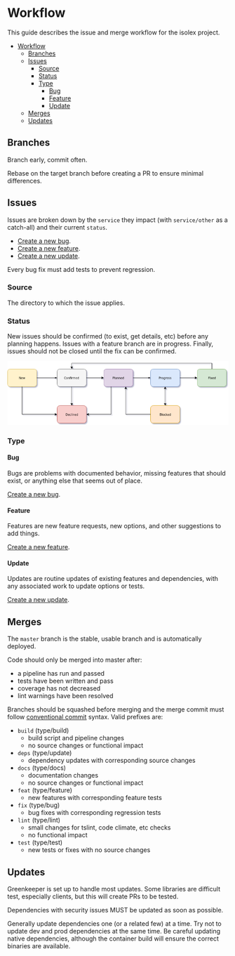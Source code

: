 # Workflow

This guide describes the issue and merge workflow for the isolex project.

- [Workflow](#workflow)
  - [Branches](#branches)
  - [Issues](#issues)
    - [Source](#source)
    - [Status](#status)
    - [Type](#type)
      - [Bug](#bug)
      - [Feature](#feature)
      - [Update](#update)
  - [Merges](#merges)
  - [Updates](#updates)

## Branches

Branch early, commit often.

Rebase on the target branch before creating a PR to ensure minimal differences.

## Issues

Issues are broken down by the `service` they impact (with `service/other` as a catch-all) and their current `status`.

- [Create a new bug](https://github.com/ssube/isolex/issues/new?template=type_bug.md).
- [Create a new feature](https://github.com/ssube/isolex/issues/new?template=type_feature.md).
- [Create a new update](https://github.com/ssube/isolex/issues/new?template=type_update.md).

Every bug fix must add tests to prevent regression.

### Source

The directory to which the issue applies.

### Status

New issues should be confirmed (to exist, get details, etc) before any planning happens. Issues with a feature branch
are in progress. Finally, issues should not be closed until the fix can be confirmed.

![issue workflow diagram](./workflow.png)

### Type

#### Bug

Bugs are problems with documented behavior, missing features that should exist, or anything else that seems out of
place.

[Create a new bug](https://github.com/ssube/isolex/issues/new?template=type_bug.md).

#### Feature

Features are new feature requests, new options, and other suggestions to add things.

[Create a new feature](https://github.com/ssube/isolex/issues/new?template=type_feature.md).

#### Update

Updates are routine updates of existing features and dependencies, with any associated work to update options or tests.

[Create a new update](https://github.com/ssube/isolex/issues/new?template=type_update.md).

## Merges

The `master` branch is the stable, usable branch and is automatically deployed.

Code should only be merged into master after:

- a pipeline has run and passed
- tests have been written and pass
- coverage has not decreased
- lint warnings have been resolved

Branches should be squashed before merging and the merge commit must follow
[conventional commit](https://www.conventionalcommits.org/en/v1.0.0-beta.2/) syntax. Valid prefixes are:

- `build` (type/build)
  - build script and pipeline changes
  - no source changes or functional impact
- `deps` (type/update)
  - dependency updates with corresponding source changes
- `docs` (type/docs)
  - documentation changes
  - no source changes or functional impact
- `feat` (type/feature)
  - new features with corresponding feature tests
- `fix` (type/bug)
  - bug fixes with corresponding regression tests
- `lint` (type/lint)
  - small changes for tslint, code climate, etc checks
  - no functional impact
- `test` (type/test)
  - new tests or fixes with no source changes

## Updates

Greenkeeper is set up to handle most updates. Some libraries are difficult test, especially clients, but this
will create PRs to be tested.

Dependencies with security issues MUST be updated as soon as possible.

Generally update dependencies one (or a related few) at a time. Try not to update dev and prod dependencies at the
same time. Be careful updating native dependencies, although the container build will ensure the correct binaries are
available.
